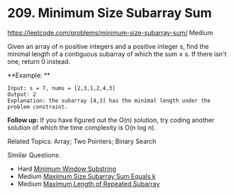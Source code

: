 # 209. Minimum Size Subarray Sum
<https://leetcode.com/problems/minimum-size-subarray-sum/>
Medium

Given an array of n positive integers and a positive integer s, find the minimal length of a contiguous subarray of which the sum ≥ s. If there isn't one, return 0 instead.

**Example: **

    Input: s = 7, nums = [2,3,1,2,4,3]
    Output: 2
    Explanation: the subarray [4,3] has the minimal length under the problem constraint.

**Follow up:**
If you have figured out the O(n) solution, try coding another solution of which the time complexity is O(n log n). 

Related Topics: Array; Two Pointers; Binary Search

Similar Questions: 
* Hard [Minimum Window Substring](https://leetcode.com/problems/minimum-window-substring/)
* Medium [Maximum Size Subarray Sum Equals k](https://leetcode.com/problems/maximum-size-subarray-sum-equals-k/)
* Medium [Maximum Length of Repeated Subarray](https://leetcode.com/problems/maximum-length-of-repeated-subarray/)